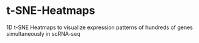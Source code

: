 # t-SNE-Heatmaps
1D t-SNE Heatmaps to visualize expression patterns of hundreds of genes simultaneously in scRNA-seq
